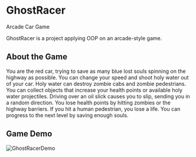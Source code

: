 # GhostRacer

Arcade Car Game

GhostRacer is a project applying OOP on an arcade-style game.

## About the Game
You are the red car, trying to save as many blue lost souls spinning on the highway as possible. You can change your speed and shoot holy water out of your car. Holy water can destroy zombie cabs and zombie pedestrians. You can collect objects that increase your health points or available holy water projectiles. Driving over an oil slick causes you to slip, sending you in a random direction. You lose health points by hitting zombies or the highway barriers. If you hit a human pedestrian, you lose a life. You can progress to the next level by saving enough souls.

## Game Demo
![GhostRacerDemo](https://user-images.githubusercontent.com/79350777/189763151-b4faaf6e-fcdf-419f-9437-7120610f5f92.gif)
